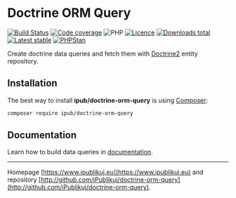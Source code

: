 # Doctrine ORM Query

[![Build Status](https://badgen.net/github/checks/ipublikuj/doctrine-orm-query/master?cache=300&style=flast-square)](https://github.com/ipublikuj/doctrine-orm-query)
[![Code coverage](https://badgen.net/coveralls/c/github/ipublikuj/doctrine-orm-query?cache=300&style=flast-square)](https://coveralls.io/github/ipublikuj/doctrine-orm-query)
![PHP](https://badgen.net/packagist/php/ipub/doctrine-orm-query?cache=300&style=flast-square)
[![Licence](https://badgen.net/packagist/license/ipub/doctrine-orm-query?cache=300&style=flast-square)](https://packagist.org/packages/ipub/doctrine-orm-query)
[![Downloads total](https://badgen.net/packagist/dt/ipub/doctrine-orm-query?cache=300&style=flast-square)](https://packagist.org/packages/ipub/doctrine-orm-query)
[![Latest stable](https://badgen.net/packagist/v/ipub/doctrine-orm-query/latest?cache=300&style=flast-square)](https://packagist.org/packages/ipub/doctrine-orm-query)
[![PHPStan](https://img.shields.io/badge/PHPStan-enabled-brightgreen.svg?style=flat-square)](https://github.com/phpstan/phpstan)

Create doctrine data queries and fetch them with [Doctrine2](http://www.doctrine-project.org/) entity repository. 

## Installation

The best way to install **ipub/doctrine-orm-query** is using [Composer](http://getcomposer.org/):

```sh
composer require ipub/doctrine-orm-query
```

## Documentation

Learn how to build data queries in [documentation](https://github.com/iPublikuj/doctrine-orm-query/blob/master/docs/en/index.md).

***
Homepage [https://www.ipublikuj.eu](https://www.ipublikuj.eu) and repository [http://github.com/iPublikuj/doctrine-orm-query](http://github.com/iPublikuj/doctrine-orm-query).
